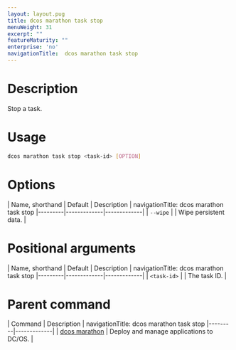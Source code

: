 ```yaml
---
layout: layout.pug
title: dcos marathon task stop
menuWeight: 31
excerpt: ""
featureMaturity: ""
enterprise: 'no'
navigationTitle:  dcos marathon task stop
---
```


<!-- This source repo for this topic is https://github.com/dcos/dcos-docs -->


# Description
Stop a task.

# Usage

```bash
dcos marathon task stop <task-id> [OPTION]
```

# Options

| Name, shorthand | Default | Description |
navigationTitle:  dcos marathon task stop
|---------|-------------|-------------|
| `--wipe`   |             | Wipe persistent data. |

# Positional arguments

| Name, shorthand | Default | Description |
navigationTitle:  dcos marathon task stop
|---------|-------------|-------------|
| `<task-id>`   |             |  The task ID. |

# Parent command

| Command | Description |
navigationTitle:  dcos marathon task stop
|---------|-------------|
| [dcos marathon](/docs/1.10/cli/command-reference/dcos-marathon/) | Deploy and manage applications to DC/OS. |

<!-- # Examples -->
